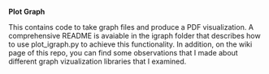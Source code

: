 **Plot Graph**

This contains code to take graph files and produce a PDF visualization.
A comprehensive README is avaiable in the igraph folder that describes how to use plot_igraph.py to achieve this functionality.
In addition, on the wiki page of this repo, you can find some observations that I made about different graph vizualization libraries that I examined.
